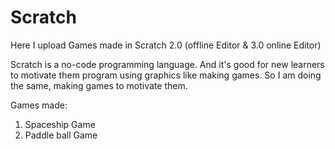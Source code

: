 # Scratch
Here I upload Games made in Scratch 2.0 (offline Editor & 3.0 online Editor)

Scratch is a no-code programming language. And it's good for new learners to motivate them program using graphics like making games.
So I am doing the same, making games to motivate them.

Games made:
1. Spaceship Game
2. Paddle ball Game
